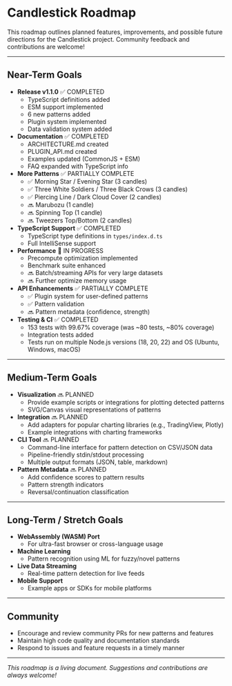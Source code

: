 # Candlestick Roadmap

This roadmap outlines planned features, improvements, and possible future directions for the Candlestick project. Community feedback and contributions are welcome!

---

## Near-Term Goals

- **Release v1.1.0** ✅ COMPLETED
  - TypeScript definitions added
  - ESM support implemented
  - 6 new patterns added
  - Plugin system implemented
  - Data validation system added
- **Documentation** ✅ COMPLETED
  - ARCHITECTURE.md created
  - PLUGIN_API.md created
  - Examples updated (CommonJS + ESM)
  - FAQ expanded with TypeScript info
- **More Patterns** ✅ PARTIALLY COMPLETE
  - ✅ Morning Star / Evening Star (3 candles)
  - ✅ Three White Soldiers / Three Black Crows (3 candles)
  - ✅ Piercing Line / Dark Cloud Cover (2 candles)
  - 🔜 Marubozu (1 candle)
  - 🔜 Spinning Top (1 candle)
  - 🔜 Tweezers Top/Bottom (2 candles)
- **TypeScript Support** ✅ COMPLETED
  - TypeScript type definitions in `types/index.d.ts`
  - Full IntelliSense support
- **Performance** 🔄 IN PROGRESS
  - Precompute optimization implemented
  - Benchmark suite enhanced
  - 🔜 Batch/streaming APIs for very large datasets
  - 🔜 Further optimize memory usage
- **API Enhancements** ✅ PARTIALLY COMPLETE
  - ✅ Plugin system for user-defined patterns
  - ✅ Pattern validation
  - 🔜 Pattern metadata (confidence, strength)
- **Testing & CI** ✅ COMPLETED
  - 153 tests with 99.67% coverage (was ~80 tests, ~80% coverage)
  - Integration tests added
  - Tests run on multiple Node.js versions (18, 20, 22) and OS (Ubuntu, Windows, macOS)

---

## Medium-Term Goals

- **Visualization** 🔜 PLANNED
  - Provide example scripts or integrations for plotting detected patterns
  - SVG/Canvas visual representations of patterns
- **Integration** 🔜 PLANNED
  - Add adapters for popular charting libraries (e.g., TradingView, Plotly)
  - Example integrations with charting frameworks
- **CLI Tool** 🔜 PLANNED
  - Command-line interface for pattern detection on CSV/JSON data
  - Pipeline-friendly stdin/stdout processing
  - Multiple output formats (JSON, table, markdown)
- **Pattern Metadata** 🔜 PLANNED
  - Add confidence scores to pattern results
  - Pattern strength indicators
  - Reversal/continuation classification

---

## Long-Term / Stretch Goals

- **WebAssembly (WASM) Port**
  - For ultra-fast browser or cross-language usage
- **Machine Learning**
  - Pattern recognition using ML for fuzzy/novel patterns
- **Live Data Streaming**
  - Real-time pattern detection for live feeds
- **Mobile Support**
  - Example apps or SDKs for mobile platforms

---

## Community

- Encourage and review community PRs for new patterns and features
- Maintain high code quality and documentation standards
- Respond to issues and feature requests in a timely manner

---

_This roadmap is a living document. Suggestions and contributions are always welcome!_
